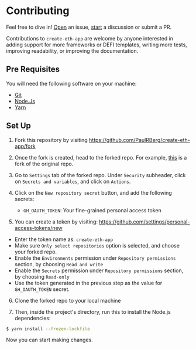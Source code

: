 # Contributing

Feel free to dive in! [Open](https://github.com/PaulRBerg/create-eth-app/issues/new/choose) an issue,
[start](https://github.com/PaulRBerg/create-eth-app/discussions/new/choose) a discussion or submit a PR.

Contributions to `create-eth-app` are welcome by anyone interested in adding support for more frameworks or DEFI templates, writing more tests, improving readability, or improving the documentation.

## Pre Requisites

You will need the following software on your machine:

- [Git](https://git-scm.com/downloads)
- [Node.Js](https://nodejs.org/en/download/)
- [Yarn](https://yarnpkg.com/)

## Set Up

1. Fork this repository by visiting https://github.com/PaulRBerg/create-eth-app/fork

2. Once the fork is created, head to the forked repo. For example, [this](https://github.com/robin-thomas/create-eth-app) is a fork of the original repo.

3. Go to `Settings` tab of the forked repo. Under `Security` subheader, click on `Secrets and variables`, and click on `Actions`.

4. Click on the `New repository secret` button, and add the following secrets:

   - `GH_OAUTH_TOKEN`: Your fine-grained personal access token

5. You can create a token by visiting: https://github.com/settings/personal-access-tokens/new

- Enter the token name as: `create-eth-app`
- Make sure `Only select repositories` option is selected, and choose your forked repo.
- Enable the `Environments` permission under `Repository permissions` section, by choosing `Read and write`
- Enable the `Secrets` permission under `Repository permissions` section, by choosing `Read-only`
- Use the token generated in the previous step as the value for `GH_OAUTH_TOKEN` secret.

6. Clone the forked repo to your local machine

7. Then, inside the project's directory, run this to install the Node.js dependencies:

```bash
$ yarn install --frozen-lockfile
```

Now you can start making changes.
